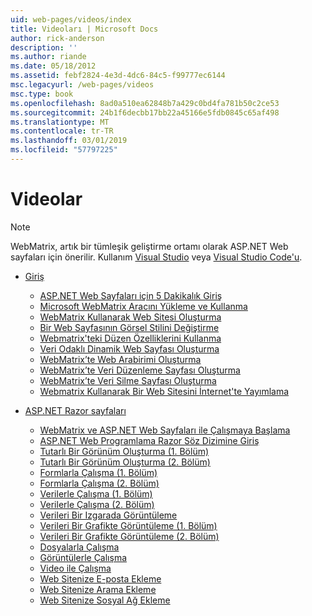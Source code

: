 ```yaml
---
uid: web-pages/videos/index
title: Videoları | Microsoft Docs
author: rick-anderson
description: ''
ms.author: riande
ms.date: 05/18/2012
ms.assetid: febf2824-4e3d-4dc6-84c5-f99777ec6144
msc.legacyurl: /web-pages/videos
msc.type: book
ms.openlocfilehash: 8ad0a510ea62848b7a429c0bd4fa781b50c2ce53
ms.sourcegitcommit: 24b1f6decbb17bb22a45166e5fdb0845c65af498
ms.translationtype: MT
ms.contentlocale: tr-TR
ms.lasthandoff: 03/01/2019
ms.locfileid: "57797225"
---
```

<a name="videos"></a>Videolar
====================

> [!NOTE] 
> WebMatrix, artık bir tümleşik geliştirme ortamı olarak ASP.NET Web sayfaları için önerilir. Kullanım [Visual Studio](xref:aspnet/web-pages/overview/getting-started/program-asp-net-web-pages-in-visual-studio) veya [Visual Studio Code'u](https://code.visualstudio.com/).

- [Giriş](introduction/index.md)

    - [ASP.NET Web Sayfaları için 5 Dakikalık Giriş](introduction/5-minute-introduction-to-aspnet-web-pages.md)
    - [Microsoft WebMatrix Aracını Yükleme ve Kullanma](introduction/install-and-use-the-microsoft-webmatrix-tool.md)
    - [WebMatrix Kullanarak Web Sitesi Oluşturma](introduction/create-a-website-using-webmatrix.md)
    - [Bir Web Sayfasının Görsel Stilini Değiştirme](introduction/change-the-visual-style-of-a-web-page.md)
    - [Webmatrix'teki Düzen Özelliklerini Kullanma](introduction/use-the-layout-features-in-webmatrix.md)
    - [Veri Odaklı Dinamik Web Sayfası Oluşturma](introduction/create-a-data-driven-dynamic-web-page.md)
    - [WebMatrix’te Web Arabirimi Oluşturma](introduction/create-a-web-interface-in-webmatrix.md)
    - [WebMatrix’te Veri Düzenleme Sayfası Oluşturma](introduction/create-an-edit-data-page-in-webmatrix.md)
    - [WebMatrix’te Veri Silme Sayfası Oluşturma](introduction/create-a-delete-data-page-in-webmatrix.md)
    - [Webmatrix Kullanarak Bir Web Sitesini İnternet'te Yayımlama](introduction/publish-a-website-to-the-internet-using-webmatrix.md)
- [ASP.NET Razor sayfaları](aspnet-razor-pages/index.md)

    - [WebMatrix ve ASP.NET Web Sayfaları ile Çalışmaya Başlama](aspnet-razor-pages/getting-started-with-webmatrix-and-aspnet-web-pages.md)
    - [ASP.NET Web Programlama Razor Söz Dizimine Giriş](aspnet-razor-pages/introduction-to-aspnet-web-programming-using-the-razor-syntax.md)
    - [Tutarlı Bir Görünüm Oluşturma (1. Bölüm)](aspnet-razor-pages/creating-a-consistent-look-part-1.md)
    - [Tutarlı Bir Görünüm Oluşturma (2. Bölüm)](aspnet-razor-pages/creating-a-consistent-look-part-2.md)
    - [Formlarla Çalışma (1. Bölüm)](aspnet-razor-pages/working-with-forms-part-1.md)
    - [Formlarla Çalışma (2. Bölüm)](aspnet-razor-pages/working-with-forms-part-2.md)
    - [Verilerle Çalışma (1. Bölüm)](aspnet-razor-pages/working-with-data-part-1.md)
    - [Verilerle Çalışma (2. Bölüm)](aspnet-razor-pages/working-with-data-part-2.md)
    - [Verileri Bir Izgarada Görüntüleme](aspnet-razor-pages/displaying-data-in-a-grid.md)
    - [Verileri Bir Grafikte Görüntüleme (1. Bölüm)](aspnet-razor-pages/displaying-data-in-a-chart-part-1.md)
    - [Verileri Bir Grafikte Görüntüleme (2. Bölüm)](aspnet-razor-pages/displaying-data-in-a-chart-part-2.md)
    - [Dosyalarla Çalışma](aspnet-razor-pages/working-with-files.md)
    - [Görüntülerle Çalışma](aspnet-razor-pages/working-with-images.md)
    - [Video ile Çalışma](aspnet-razor-pages/working-with-video.md)
    - [Web Sitenize E-posta Ekleme](aspnet-razor-pages/adding-email-to-your-web-site.md)
    - [Web Sitenize Arama Ekleme](aspnet-razor-pages/adding-search-to-your-web-site.md)
    - [Web Sitenize Sosyal Ağ Ekleme](aspnet-razor-pages/adding-social-networking-to-your-website.md)
